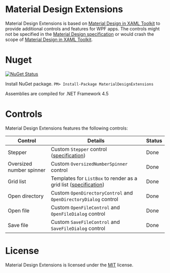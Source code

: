 # Material Design Extensions
Material Design Extensions is based on [Material Design in XAML Toolkit](https://github.com/ButchersBoy/MaterialDesignInXamlToolkit) to provide additional controls and features for WPF apps. The controls might not be specified in the [Material Design specification](https://material.io/guidelines/material-design/introduction.html) or would crash the scope of [Material Design in XAML Toolkit](https://github.com/ButchersBoy/MaterialDesignInXamlToolkit).

# Nuget

[![NuGet Status](http://img.shields.io/nuget/v/MaterialDesignExtensions.svg?style=flat&label=MaterialDesignExtensions)](https://www.nuget.org/packages/MaterialDesignExtensions/)

Install NuGet package. `PM> Install-Package MaterialDesignExtensions`

Assemblies are compiled for .NET Framework 4.5

# Controls
Material Design Extensions features the following controls:

| Control | Details | Status |
| --- | --- | --- |
| Stepper | Custom `Stepper` control ([specification](https://material.io/guidelines/components/steppers.html)) | Done |
| Oversized number spinner | Custom `OversizedNumberSpinner` control | Done |
| Grid list | Templates for `ListBox` to render as a grid list ([specification](https://material.io/guidelines/components/grid-lists.html)) | Done |
| Open directory | Custom `OpenDirectoryControl` and `OpenDirectoryDialog` control | Done |
| Open file | Custom `OpenFileControl` and `OpenFileDialog` control | Done |
| Save file | Custom `SaveFileControl` and `SaveFileDialog` control | Done |

# License
Material Design Extensions is licensed under the [MIT](https://github.com/spiegelp/MaterialDesignExtensions/blob/master/LICENSE) license.
